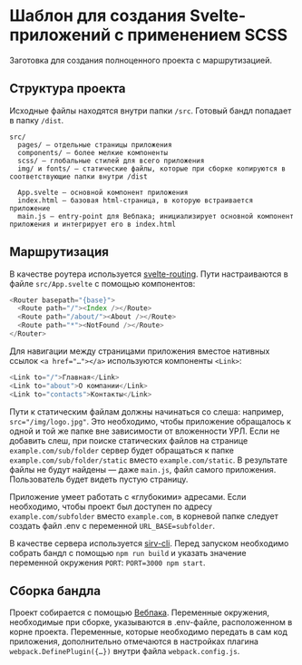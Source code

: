# Шаблон для создания Svelte-приложений с применением SCSS

Заготовка для создания полноценного проекта с маршрутизацией.

## Структура проекта
Исходные файлы находятся внутри папки `/src`. Готовый бандл попадает в папку `/dist`.

```
src/
  pages/ — отдельные страницы приложения
  components/ — более мелкие компоненты
  scss/ — глобальные стилей для всего приложения
  img/ и fonts/ — статические файлы, которые при сборке копируются в соответствующие папки внутри /dist

  App.svelte — основной компонент приложения
  index.html — базовая html-страница, в которую встраивается приложение
  main.js — entry-point для Вебпака; инициализирует основной компонент приложения и интегрирует его в index.html
```

## Маршрутизация
В качестве роутера используется [svelte-routing](https://www.npmjs.com/package/svelte-routing). Пути настраиваются в файле `src/App.svelte` c помощью компонентов: 
```javascript
<Router basepath="{base}">
  <Route path="/"><Index /></Route>
  <Route path="/about/"><About /></Route>
  <Route path="*"><NotFound /></Route>
</Router>
```

Для навигации между страницами приложения вместое нативных ссылок `<a href="…"></a>` используются компоненты `<Link>`:
```javascript
<Link to="/">Главная</Link>
<Link to="about">О компании</Link>
<Link to="contacts">Контакты</Link>
```

Пути к статическим файлам должны начинаться со слеша: например, `src="/img/logo.jpg"`. Это необходимо, чтобы приложение обращалось к одной и той же папке вне зависимости от вложенности УРЛ. Если не добавить слеш, при поиске статических файлов на странице `example.com/sub/folder` сервер будет обращаться к папке `example.com/sub/folder/static` вместо `example.com/static`. В результате файлы не будут найдены — даже `main.js`, файл самого приложения. Пользователь будет видеть пустую страницу.

Приложение умеет работать с «глубокими» адресами. Если необходимо, чтобы проект был доступен по адресу `example.com/subfolder` вместо `example.com`, в корневой папке следует создать файл .env с переменной `URL_BASE=subfolder`.

В качестве сервера используется [sirv-cli](https://www.npmjs.com/package/sirv-cli). Перед запуском необходимо собрать бандл с помощью `npm run build` и указать значение переменной окружения `PORT`: `PORT=3000 npm start`.

## Сборка бандла
Проект собирается с помощью [Вебпака](https://webpack.js.org). Переменные окружения, необходимые при сборке, указываются в .env-файле, расположенном в корне проекта. Переменные, которые необходимо передать в сам код приложения, дополнительно отмечаются в настройках плагина `webpack.DefinePlugin({…})` внутри файла `webpack.config.js`.